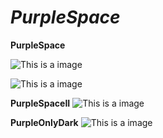 # ***PurpleSpace***

**PurpleSpace**

![This is a image](https://github.com/yesomac/purplespace/blob/main/purple.png?raw=true)

![This is a image](https://github.com/yesomac/purplespace/blob/main/purpleII.png?raw=true)

**PurpleSpaceII**
![This is a image](https://github.com/yesomac/purplespace/blob/main/purpleIII.png?raw=true)

**PurpleOnlyDark**
![This is a image](https://github.com/yesomac/purplespace/blob/main/purpleD.png?raw=true)
